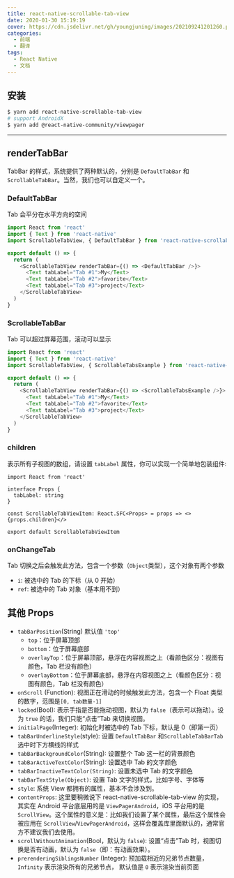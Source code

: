 ```yaml
---
title: react-native-scrollable-tab-view
date: 2020-01-30 15:19:19
cover: https://cdn.jsdelivr.net/gh/youngjuning/images/202109241201260.png
categories:
  - 前端
  - 翻译
tags:
  - React Native
  - 文档
---
```


## 安装

```sh
$ yarn add react-native-scrollable-tab-view
# support AndroidX
$ yarn add @react-native-community/viewpager
```

***

## renderTabBar

TabBar 的样式，系统提供了两种默认的，分别是 `DefaultTabBar` 和 `ScrollableTabBar`。当然，我们也可以自定义一个。

### DefaultTabBar

Tab 会平分在水平方向的空间

```js
import React from 'react'
import { Text } from 'react-native'
import ScrollableTabView, { DefaultTabBar } from 'react-native-scrollable-tab-view'

export default () => {
  return (
    <ScrollableTabView renderTabBar={() => <DefaultTabBar />}>
      <Text tabLabel="Tab #1">My</Text>
      <Text tabLabel="Tab #2">favorite</Text>
      <Text tabLabel="Tab #3">project</Text>
    </ScrollableTabView>
  )
}
```

### ScrollableTabBar

Tab 可以超过屏幕范围，滚动可以显示

```js
import React from 'react'
import { Text } from 'react-native'
import ScrollableTabView, { ScrollableTabsExample } from 'react-native-scrollable-tab-view'

export default () => {
  return (
    <ScrollableTabView renderTabBar={() => <ScrollableTabsExample />}>
      <Text tabLabel="Tab #1">My</Text>
      <Text tabLabel="Tab #2">favorite</Text>
      <Text tabLabel="Tab #3">project</Text>
    </ScrollableTabView>
  )
}
```

### children

表示所有子视图的数组，请设置 `tabLabel` 属性，你可以实现一个简单地包装组件:

```tsx
import React from 'react'

interface Props {
  tabLabel: string
}

const ScrollableTabViewItem: React.SFC<Props> = props => <>{props.children}</>

export default ScrollableTabViewItem
```

### onChangeTab

Tab 切换之后会触发此方法，包含一个参数（`Object`类型），这个对象有两个参数

- `i`: 被选中的 Tab 的下标（从 0 开始）
- `ref`: 被选中的 Tab 对象（基本用不到）

## 其他 Props

- `tabBarPosition`(String) 默认值 `'top'`
  - `top`：位于屏幕顶部
  - `bottom`：位于屏幕底部
  - `overlayTop`：位于屏幕顶部，悬浮在内容视图之上（看颜色区分：视图有颜色，Tab 栏没有颜色）
  - `overlayBottom`：位于屏幕底部，悬浮在内容视图之上（看颜色区分：视图有颜色，Tab 栏没有颜色）
- `onScroll` (Function): 视图正在滑动的时候触发此方法，包含一个 Float 类型的数字，范围是`[0, tab数量-1]`
- `locked`(Bool): 表示手指是否能拖动视图，默认为 `false`（表示可以拖动）。设为 `true` 的话，我们只能“点击”Tab 来切换视图。
- `initialPage`(Integer): 初始化时被选中的 Tab 下标，默认是 0（即第一页）
- `tabBarUnderlineStyle`(style): 设置 `DefaultTabBar` 和`ScrollableTabBarTab` 选中时下方横线的样式
- `tabBarBackgroundColor`(String): 设置整个 Tab 这一栏的背景颜色
- `tabBarActiveTextColor`(String): 设置选中 Tab 的文字颜色
- `tabBarInactiveTextColor(String)`: 设置未选中 Tab 的文字颜色
- `tabBarTextStyle(Object)`: 设置 Tab 文字的样式，比如字号、字体等
- `style`: 系统 View 都拥有的属性，基本不会涉及到。
- `contentProps`: 这里要稍微说下 react-native-scrollable-tab-view 的实现，其实在 Android 平台底层用的是 `ViewPagerAndroid`，iOS 平台用的是 `ScrollView`。这个属性的意义是：比如我们设置了某个属性，最后这个属性会被应用在 `ScrollView`/`ViewPagerAndroid`，这样会覆盖库里面默认的，通常官方不建议我们去使用。
- `scrollWithoutAnimation`(Bool，默认为 `false`): 设置“点击”Tab 时，视图切换是否有动画，默认为 `false`（即：有动画效果）。
- `prerenderingSiblingsNumber` (Integer): 预加载相近的兄弟节点数量，`Infinity` 表示渲染所有的兄弟节点， 默认值是 `0` 表示渲染当前页面
